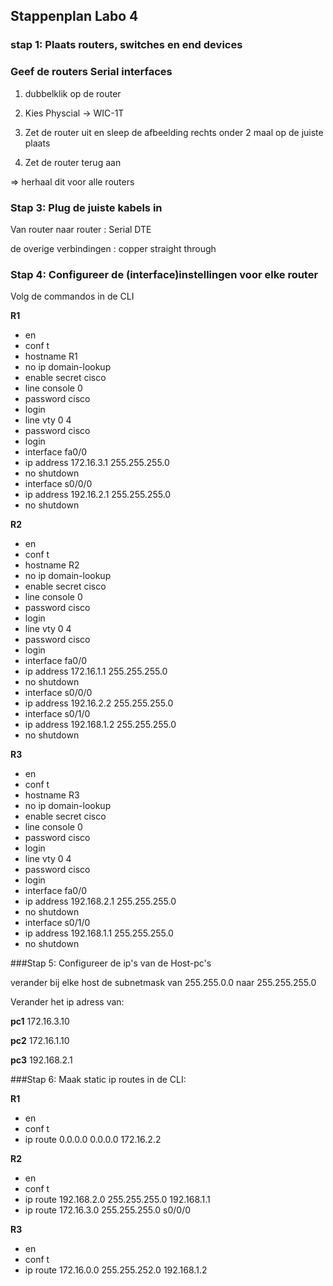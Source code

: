 ## Stappenplan Labo 4

### stap 1: Plaats routers, switches en end devices

### Geef de routers Serial interfaces
1) dubbelklik op de router

2) Kies Physcial -> WIC-1T

3) Zet de router uit en sleep de afbeelding rechts onder 2 maal op de juiste plaats

4) Zet de router terug aan


=> herhaal dit voor alle routers

### Stap 3: Plug de juiste kabels in
Van router naar router : Serial DTE

de overige verbindingen : copper straight through

### Stap 4: Configureer de (interface)instellingen voor elke router
Volg de commandos in de CLI

**R1**

- en
- conf t
- hostname R1
- no ip domain-lookup
- enable secret cisco
- line console 0
- password cisco
- login 
- line vty 0 4
- password cisco
- login
- interface fa0/0
- ip address 172.16.3.1 255.255.255.0
- no shutdown
- interface s0/0/0
- ip address 192.16.2.1 255.255.255.0
- no shutdown


**R2**

- en
- conf t
- hostname R2
- no ip domain-lookup
- enable secret cisco
- line console 0
- password cisco
- login 
- line vty 0 4
- password cisco
- login
- interface fa0/0
- ip address 172.16.1.1 255.255.255.0
- no shutdown
- interface s0/0/0
- ip address 192.16.2.2 255.255.255.0
- interface s0/1/0
- ip address 192.168.1.2 255.255.255.0
- no shutdown

**R3**

- en
- conf t
- hostname R3
- no ip domain-lookup
- enable secret cisco
- line console 0
- password cisco
- login 
- line vty 0 4
- password cisco
- login
- interface fa0/0
- ip address 192.168.2.1 255.255.255.0
- no shutdown
- interface s0/1/0
- ip address 192.168.1.1 255.255.255.0
- no shutdown

###Stap 5: Configureer de ip's van de Host-pc's

verander bij elke host de subnetmask van 255.255.0.0 naar 255.255.255.0

Verander het ip adress van:

**pc1** 172.16.3.10

**pc2** 172.16.1.10

**pc3** 192.168.2.1

###Stap 6: Maak static ip routes
in de CLI:

**R1**

- en 
- conf t
- ip route 0.0.0.0 0.0.0.0 172.16.2.2

**R2**

- en
- conf t
- ip route 192.168.2.0 255.255.255.0 192.168.1.1
- ip route 172.16.3.0 255.255.255.0 s0/0/0


**R3**

- en 
- conf t
- ip route 172.16.0.0 255.255.252.0 192.168.1.2
